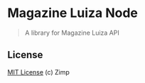# Magazine Luiza Node

> A library for Magazine Luiza API

## License

[MIT License](http://zimp.mit-license.org/) (c) Zimp
